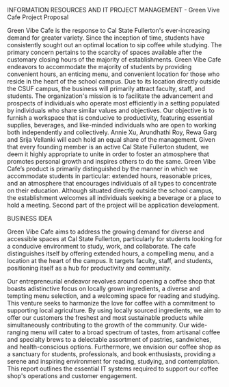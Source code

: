 INFORMATION RESOURCES AND IT PROJECT MANAGEMENT - Green Vive Cafe Project Proposal

Green Vibe Cafe is the response to Cal State Fullerton's ever-increasing demand for
greater variety. Since the inception of time, students have consistently sought out an optimal
location to sip coffee while studying. The primary concern pertains to the scarcity of spaces
available after the customary closing hours of the majority of establishments. Green Vibe Cafe
endeavors to accommodate the majority of students by providing convenient hours, an enticing
menu, and convenient location for those who reside in the heart of the school campus. Due to its
location directly outside the CSUF campus, the business will primarily attract faculty, staff, and
students. The organization's mission is to facilitate the advancement and prospects of individuals
who operate most efficiently in a setting populated by individuals who share similar values and
objectives. Our objective is to furnish a workspace that is conducive to productivity, featuring
essential supplies, beverages, and like-minded individuals who are open to working both
independently and collectively. Annie Xu, Arundhathi Roy, Rewa Garg and Srija Vellanki will
each hold an equal share of the management. Given that every founding member is an active Cal
State Fullerton student, we deem it highly appropriate to unite in order to foster an atmosphere
that promotes personal growth and inspires others to do the same. Green Vibe Cafe’s product is
primarily distinguished by the manner in which we accommodate students in particular:
extended hours, reasonable prices, and an atmosphere that encourages individuals of all types to
concentrate on their education. Although situated directly outside the school campus, the
establishment welcomes all individuals seeking a beverage or a place to hold a meeting.
Second part of the project will be application development.

BUSINESS IDEA

Green Vibe Cafe aims to address the growing demand for diverse and accessible spaces
at Cal State Fullerton, particularly for students looking for a conducive environment to study,
work, and collaborate. The cafe distinguishes itself by offering extended hours, a compelling
menu, and a location at the heart of the campus. It targets faculty, staff, and students, positioning
itself as a hub for productivity and community.

Our entrepreneurial endeavor revolves around opening a coffee shop that boasts adistinctive focus on locally grown ingredients, a diverse and tempting menu selection, and a
welcoming space for reading and studying. This venture seeks to harmonize the love for coffee
with a commitment to supporting local agriculture. By using locally sourced ingredients, we aim
to offer our customers the freshest and most sustainable products while simultaneously
contributing to the growth of the community. Our wide-ranging menu will cater to a broad
spectrum of tastes, from artisanal coffee and specialty brews to a delectable assortment of
pastries, sandwiches, and health-conscious options. Furthermore, we envision our coffee shop as
a sanctuary for students, professionals, and book enthusiasts, providing a serene and inspiring
environment for reading, studying, and contemplation. This report outlines the essential IT
systems required to support our coffee shop's operations and customer engagement.
